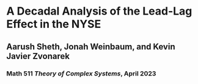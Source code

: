 # **A Decadal Analysis of the Lead-Lag Effect in the NYSE**
## Aarush Sheth, Jonah Weinbaum, and Kevin Javier Zvonarek
### Math 511 *Theory of Complex Systems*, April 2023
